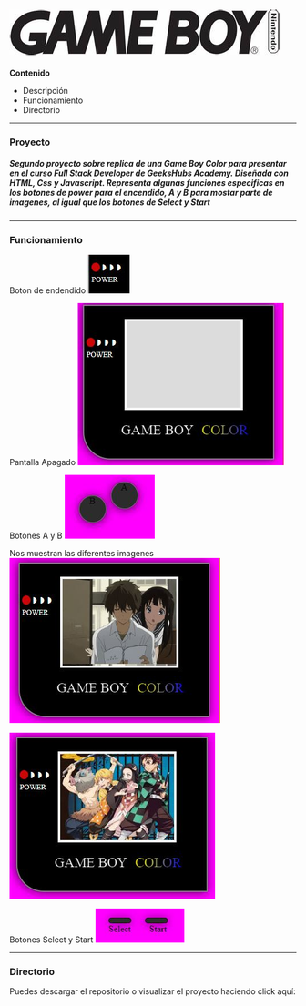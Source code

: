 ![alt text](/imag/logoGameBoy.jpg)
---
**Contenido**
- Descripción
- Funcionamiento 
- Directorio
---
### Proyecto

##### Segundo proyecto sobre replica de una Game Boy Color para presentar en el curso Full Stack Developer de GeeksHubs Academy. Diseñada con HTML, Css y Javascript. Representa algunas funciones especificas en los botones de power para el encendido, A y B para mostar parte de imagenes, al igual que los botones de Select y Start
---
### Funcionamiento 
Boton de endendido
![alt text](/imag/botonPower.JPG)

Pantalla Apagado
![alt text](/imag/pantallaApagado.JPG)

Botones A y B
![alt text](/imag/botonesA_B.JPG)

Nos muestran las diferentes imagenes
![alt text](/imag/animeJuntos.JPG)


![alt text](/imag/variosJuntos.JPG)

Botones Select y Start
![alt text](/imag/botonesSelectStart.JPG)

---
### Directorio
Puedes descargar el repositorio o visualizar el proyecto haciendo click aquí: 


